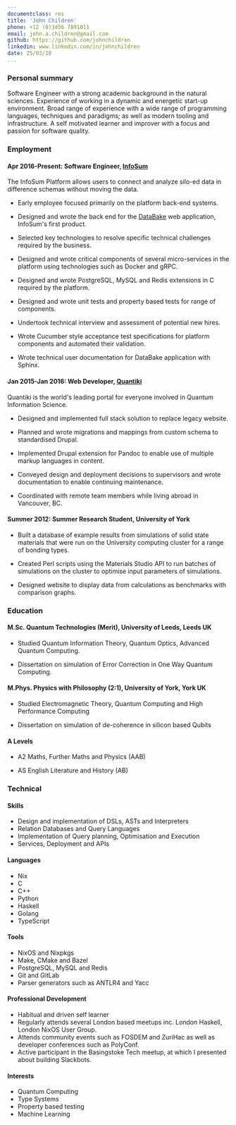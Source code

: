 ```yaml
---
documentclass: res
title: 'John Children'
phone: +12 (0)3456 7891011
email: john.a.children@gmail.com
github: https://github.com/johnchildren
linkedin: www.linkedin.com/in/johnchildren
date: 25/03/18
...
```



### Personal summary

Software Engineer with a strong academic background in the natural sciences. Experience of working in a dynamic and energetic start-up environment. Broad range of experience with a wide range of programming languages, techniques and paradigms; as well as modern tooling and infrastructure. A self motivated learner and improver with a focus and passion for software quality.

### Employment

#### Apr 2016-Present: Software Engineer, [InfoSum](https://www.infosum.com)

The InfoSum Platform allows users to connect and analyze silo-ed data in difference schemas without moving the data.

- Early employee focused primarily on the platform back-end systems.

- Designed and wrote the back end for the [DataBake](https://www.databake.io) web application, InfoSum's first product.

- Selected key technologies to resolve specific technical challenges required by the business.

- Designed and wrote critical components of several micro-services in the platform using technologies such as Docker and gRPC.

- Designed and wrote PostgreSQL, MySQL and Redis extensions in C required by the platform.

- Designed and wrote unit tests and property based tests for range of components.

- Undertook technical interview and assessment of potential new hires.

- Wrote Cucumber style acceptance test specifications for platform components and automated their validation.

- Wrote technical user documentation for DataBake application with Sphinx. 

#### Jan 2015-Jan 2016: Web Developer, [Quantiki](https://www.quantiki.org)

Quantiki is the world's leading portal for everyone involved in Quantum Information Science.

- Designed and implemented full stack solution to replace legacy website.

- Planned and wrote migrations and mappings from custom schema to standardised Drupal.

- Implemented Drupal extension for Pandoc to enable use of multiple markup languages in content.

- Conveyed design and deployment decisions to supervisors and wrote documentation to enable continuing maintenance.

- Coordinated with remote team members while living abroad in Vancouver, BC.

#### Summer 2012: Summer Research Student, University of York

- Built a database of example results from simulations of solid state materials that were run on the University computing cluster for a range of bonding types.

- Created Perl scripts using the Materials Studio API to run batches of simulations on the cluster to optimise input parameters of simulations.

- Designed website to display data from calculations as benchmarks with comparison graphs.


### Education

#### M.Sc.    Quantum Technologies (Merit), University of Leeds, Leeds UK

- Studied Quantum Information Theory, Quantum Optics, Advanced Quantum Computing.

- Dissertation on simulation of Error Correction in One Way Quantum Computing.

#### M.Phys.  Physics with Philosophy (2:1), University of York, York UK

- Studied Electromagnetic Theory, Quantum Computing and High Performance Computing

- Dissertation on simulation of de-coherence in silicon based Qubits

#### A Levels

- A2 Maths, Further Maths and Physics (AAB)

- AS English Literature and History (AB)

### Technical

#### Skills

- Design and implementation of DSLs, ASTs and Interpreters
- Relation Databases and Query Languages
- Implementation of Query planning, Optimisation and Execution
- Services, Deployment and APIs

#### Languages

- Nix
- C
- C++
- Python
- Haskell
- Golang
- TypeScript

#### Tools

- NixOS and Nixpkgs
- Make, CMake and Bazel
- PostgreSQL, MySQL and Redis
- Git and GitLab
- Parser generators such as ANTLR4 and Yacc

#### Professional Development

- Habitual and driven self learner
- Regularly attends several London based meetups inc. London Haskell, London NixOS User Group.
- Attends community events such as FOSDEM and ZuriHac as well as developer conferences such as PolyConf.
- Active participant in the Basingstoke Tech meetup, at which I presented about building Slackbots.

#### Interests

- Quantum Computing
- Type Systems
- Property based testing
- Machine Learning
